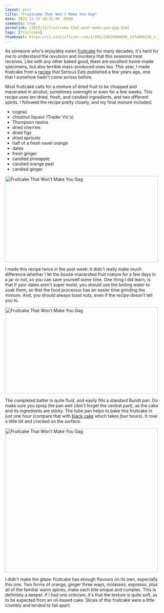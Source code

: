 ```yaml
---
layout: post
title: "Fruitcake That Won't Make You Gag"
date: 2015-12-15 10:31:06 -0500
comments: true
permalink: /2015/12/fruitcake-that-wont-make-you-gag.html
tags: [fruitcake]
thumbnail: https://c1.staticflickr.com/1/591/23625494696_1dfa00b15b_t.jpg
---
```


As someone who's enjoyably eaten [fruitcake](/tag/fruitcake/) for many
decades, it's hard for me to understand the revulsion and mockery that
this seasonal treat receives. Like with any other baked good, there are
excellent home-made specimens, but also terrible mass-produced ones too. 
This year, I made fruitcake from a
[recipe](http://www.seriouseats.com/recipes/2011/12/best-fruitcake-ever-modern-fruitcake-recipe.html)
that Serious Eats published a few years ago, one that I somehow hadn't
come across before.

Most fruitcake calls for a mixture of dried fruit to be chopped and
macerated in alcohol, sometimes overnight or even for a few weeks. This
recipe uses _ten_ dried, fresh, and candied ingredients, and two
different spirits. I followed the recipe pretty closely, and my final
mixture included:

- cognac
- chestnut liqueur (Trader Vic's)
- Thompson raisins
- dried cherries
- dried figs
- dried apricots
- half of a fresh navel orange
- dates
- fresh ginger
- candied pineapple
- candied orange peel
- candied ginger

<a data-flickr-embed="true"  href="https://www.flickr.com/photos/gnuf/23325154880/in/datetaken/" title="Fruitcake That Won&#x27;t Make You Gag"><img src="https://farm6.staticflickr.com/5709/23325154880_3605cf5e63.jpg" width="500" height="281" alt="Fruitcake That Won&#x27;t Make You Gag"></a><script async src="//embedr.flickr.com/assets/client-code.js" charset="utf-8"></script>

I made this recipe twice in the past week: it didn't really make much difference
whether I let the booze-macerated fruit mature for a few days in a jar or not,
so you can save yourself some time. One thing I did learn, is that if your dates
aren't super moist, you should use the boiling water to soak them, so that the
food processor has an easier time grinding the mixture. And, you should always
toast nuts, even if the recipe doesn't tell you to.

<a data-flickr-embed="true"  href="https://www.flickr.com/photos/gnuf/23538568691/in/datetaken/" title="Fruitcake That Won&#x27;t Make You Gag"><img src="https://farm6.staticflickr.com/5698/23538568691_7065452786.jpg" width="500" height="281" alt="Fruitcake That Won&#x27;t Make You Gag"></a><script async src="//embedr.flickr.com/assets/client-code.js" charset="utf-8"></script>

The completed batter is quite fluid, and easily fills a standard Bundt pan. Do 
make sure you spray the pan well (don't forget the central part),
as the cake and its ingredients are sticky. The tube pan helps to
bake this fruitcake in just one hour (compare that with [black cake](/2005/12/black-cake.html) 
which takes _four_ hours). It rose a little bit and cracked on the surface.

<a data-flickr-embed="true"  href="https://www.flickr.com/photos/gnuf/23625494696/in/datetaken/" title="Fruitcake That Won&#x27;t Make You Gag"><img src="https://farm1.staticflickr.com/591/23625494696_1dfa00b15b.jpg" width="500" height="470" alt="Fruitcake That Won&#x27;t Make You Gag"></a><script async src="//embedr.flickr.com/assets/client-code.js" charset="utf-8"></script>

I didn't make the glaze: fruitcake has enough flavours on its own, especially this 
one. Two forms of orange, ginger three ways, molasses, espresso, plus all of the 
familiar warm spices, make each bite unique and complex. This is
definitely a keeper. If I had one criticism, it's that the texture is
quite soft, as to be expected from an oil-based cake. Slices of this
fruitcake were a little crumbly and tended to fall apart.
